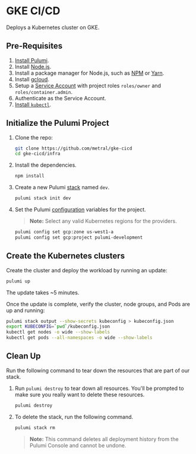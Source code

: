 # GKE CI/CD

Deploys a Kubernetes cluster on GKE.

## Pre-Requisites

1. [Install Pulumi](https://www.pulumi.com/docs/reference/install).
1. Install [Node.js](https://nodejs.org/en/download).
1. Install a package manager for Node.js, such as [NPM](https://www.npmjs.com/get-npm) or [Yarn](https://yarnpkg.com/lang/en/docs/install).
1. Install [gcloud](https://cloud.google.com/sdk/docs/downloads-interactive).
1. Setup a [Service Account](https://www.pulumi.com/docs/intro/cloud-providers/gcp/service-account/) with project roles `roles/owner` and `roles/container.admin`.
1. Authenticate as the Service Account.
1. [Install `kubectl`](https://kubernetes.io/docs/tasks/tools/install-kubectl/#install-kubectl).

## Initialize the Pulumi Project

1.  Clone the repo:

    ```bash
    git clone https://github.com/metral/gke-cicd
	cd gke-cicd/infra
    ```

1.  Install the dependencies.

    ```bash
    npm install
    ```

1.  Create a new Pulumi [stack][stack] named `dev`.

    ```bash
    pulumi stack init dev
    ```

1. Set the Pulumi [configuration][pulumi-config] variables for the project.

    > **Note:** Select any valid Kubernetes regions for the providers.

    ```bash
    pulumi config set gcp:zone us-west1-a 
    pulumi config set gcp:project pulumi-development
    ```

## Create the Kubernetes clusters

Create the cluster and deploy the workload by running an update:

```bash
pulumi up
```

The update takes ~5 minutes.

Once the update is complete, verify the cluster, node groups, and Pods are up
and running:

```bash
pulumi stack output --show-secrets kubeconfig > kubeconfig.json
export KUBECONFIG=`pwd`/kubeconfig.json
kubectl get nodes -o wide --show-labels
kubectl get pods --all-namespaces -o wide --show-labels
```

## Clean Up

Run the following command to tear down the resources that are part of our
stack.

1. Run `pulumi destroy` to tear down all resources.  You'll be prompted to make
   sure you really want to delete these resources.

   ```bash
   pulumi destroy
   ```

1. To delete the stack, run the following command.

   ```bash
   pulumi stack rm
   ```
   > **Note:** This command deletes all deployment history from the Pulumi
   > Console and cannot be undone.

[stack]: https://www.pulumi.com/docs/reference/stack.md"
[pulumi-config]: https://www.pulumi.com/docs/reference/config"
